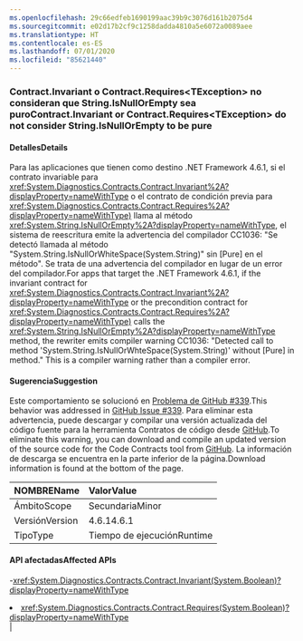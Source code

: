 ```yaml
---
ms.openlocfilehash: 29c66edfeb1690199aac39b9c3076d161b2075d4
ms.sourcegitcommit: e02d17b2cf9c1258dadda4810a5e6072a0089aee
ms.translationtype: HT
ms.contentlocale: es-ES
ms.lasthandoff: 07/01/2020
ms.locfileid: "85621440"
---
```

### <a name="contractinvariant-or-contractrequirestexception-do-not-consider-stringisnullorempty-to-be-pure"></a><span data-ttu-id="eb676-101">Contract.Invariant o Contract.Requires\<TException> no consideran que String.IsNullOrEmpty sea puro</span><span class="sxs-lookup"><span data-stu-id="eb676-101">Contract.Invariant or Contract.Requires\<TException> do not consider String.IsNullOrEmpty to be pure</span></span>

#### <a name="details"></a><span data-ttu-id="eb676-102">Detalles</span><span class="sxs-lookup"><span data-stu-id="eb676-102">Details</span></span>

<span data-ttu-id="eb676-103">Para las aplicaciones que tienen como destino .NET Framework 4.6.1, si el contrato invariable para <xref:System.Diagnostics.Contracts.Contract.Invariant%2A?displayProperty=nameWithType> o el contrato de condición previa para <xref:System.Diagnostics.Contracts.Contract.Requires%2A?displayProperty=nameWithType)> llama al método <xref:System.String.IsNullOrEmpty%2A?displayProperty=nameWithType>, el sistema de reescritura emite la advertencia del compilador CC1036: &quot;Se detectó llamada al método "System.String.IsNullOrWhiteSpace(System.String)" sin [Pure] en el método&quot;. Se trata de una advertencia del compilador en lugar de un error del compilador.</span><span class="sxs-lookup"><span data-stu-id="eb676-103">For apps that target the .NET Framework 4.6.1, if the invariant contract for <xref:System.Diagnostics.Contracts.Contract.Invariant%2A?displayProperty=nameWithType> or the precondition contract for <xref:System.Diagnostics.Contracts.Contract.Requires%2A?displayProperty=nameWithType)> calls the <xref:System.String.IsNullOrEmpty%2A?displayProperty=nameWithType> method, the rewriter emits compiler warning CC1036: &quot;Detected call to method 'System.String.IsNullOrWhteSpace(System.String)' without [Pure] in method.&quot; This is a compiler warning rather than a compiler error.</span></span>

#### <a name="suggestion"></a><span data-ttu-id="eb676-104">Sugerencia</span><span class="sxs-lookup"><span data-stu-id="eb676-104">Suggestion</span></span>

<span data-ttu-id="eb676-105">Este comportamiento se solucionó en [Problema de GitHub #339](https://github.com/Microsoft/CodeContracts/issues/339).</span><span class="sxs-lookup"><span data-stu-id="eb676-105">This behavior was addressed in [GitHub Issue #339](https://github.com/Microsoft/CodeContracts/issues/339).</span></span> <span data-ttu-id="eb676-106">Para eliminar esta advertencia, puede descargar y compilar una versión actualizada del código fuente para la herramienta Contratos de código desde [GitHub](https://github.com/Microsoft/CodeContracts/blob/master/README.md).</span><span class="sxs-lookup"><span data-stu-id="eb676-106">To eliminate this warning, you can download and compile an updated version of the source code for the Code Contracts tool from [GitHub](https://github.com/Microsoft/CodeContracts/blob/master/README.md).</span></span> <span data-ttu-id="eb676-107">La información de descarga se encuentra en la parte inferior de la página.</span><span class="sxs-lookup"><span data-stu-id="eb676-107">Download information is found at the bottom of the page.</span></span>

| <span data-ttu-id="eb676-108">NOMBRE</span><span class="sxs-lookup"><span data-stu-id="eb676-108">Name</span></span>    | <span data-ttu-id="eb676-109">Valor</span><span class="sxs-lookup"><span data-stu-id="eb676-109">Value</span></span>       |
|:--------|:------------|
| <span data-ttu-id="eb676-110">Ámbito</span><span class="sxs-lookup"><span data-stu-id="eb676-110">Scope</span></span>   |<span data-ttu-id="eb676-111">Secundaria</span><span class="sxs-lookup"><span data-stu-id="eb676-111">Minor</span></span>|
|<span data-ttu-id="eb676-112">Versión</span><span class="sxs-lookup"><span data-stu-id="eb676-112">Version</span></span>|<span data-ttu-id="eb676-113">4.6.1</span><span class="sxs-lookup"><span data-stu-id="eb676-113">4.6.1</span></span>|
|<span data-ttu-id="eb676-114">Tipo</span><span class="sxs-lookup"><span data-stu-id="eb676-114">Type</span></span>|<span data-ttu-id="eb676-115">Tiempo de ejecución</span><span class="sxs-lookup"><span data-stu-id="eb676-115">Runtime</span></span>

#### <a name="affected-apis"></a><span data-ttu-id="eb676-116">API afectadas</span><span class="sxs-lookup"><span data-stu-id="eb676-116">Affected APIs</span></span>

-<xref:System.Diagnostics.Contracts.Contract.Invariant(System.Boolean)?displayProperty=nameWithType></li><li><xref:System.Diagnostics.Contracts.Contract.Requires(System.Boolean)?displayProperty=nameWithType></li></ul>|
